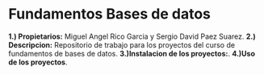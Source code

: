 # Fundamentos Bases de datos

**1.) Propietarios:** Miguel Angel Rico Garcia y Sergio David Paez Suarez.
**2.) Descripcion:** Repositorio de trabajo para los proyectos del curso de fundamentos de bases de datos.
**3.)Instalacion de los proyectos:**.
**4.)Uso de los proyectos**.